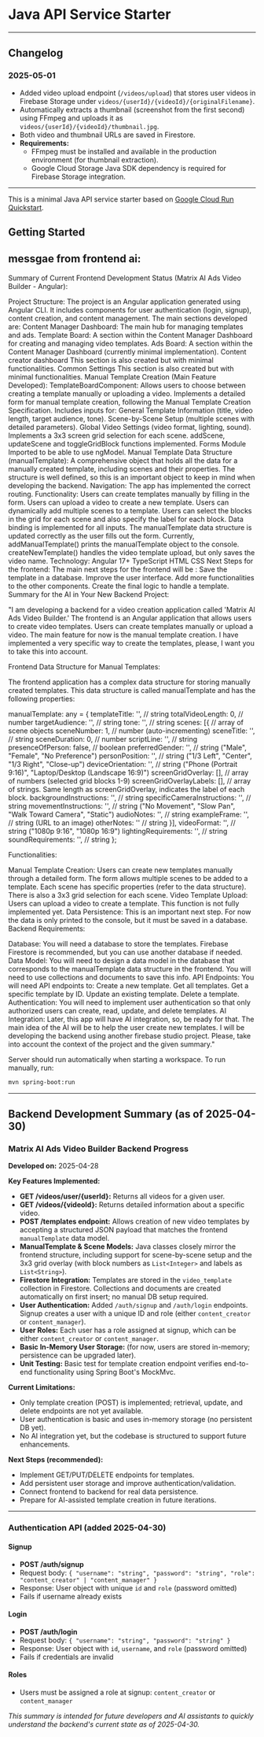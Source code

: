 # Java API Service Starter

---

## Changelog

### 2025-05-01
- Added video upload endpoint (`/videos/upload`) that stores user videos in Firebase Storage under `videos/{userId}/{videoId}/{originalFilename}`.
- Automatically extracts a thumbnail (screenshot from the first second) using FFmpeg and uploads it as `videos/{userId}/{videoId}/thumbnail.jpg`.
- Both video and thumbnail URLs are saved in Firestore.
- **Requirements:**
  - FFmpeg must be installed and available in the production environment (for thumbnail extraction).
  - Google Cloud Storage Java SDK dependency is required for Firebase Storage integration.

---

This is a minimal Java API service starter based on [Google Cloud Run Quickstart](https://cloud.google.com/run/docs/quickstarts/build-and-deploy/deploy-java-service).

## Getting Started
## messgae from frontend ai:

Summary of Current Frontend Development Status (Matrix AI Ads Video Builder - Angular):

Project Structure:
The project is an Angular application generated using Angular CLI.
It includes components for user authentication (login, signup), content creation, and content management.
The main sections developed are:
Content Manager Dashboard: The main hub for managing templates and ads.
Template Board: A section within the Content Manager Dashboard for creating and managing video templates.
Ads Board: A section within the Content Manager Dashboard (currently minimal implementation).
Content creator dashboard This section is also created but with minimal functionalities.
Common Settings This section is also created but with minimal functionalities.
Manual Template Creation (Main Feature Developed):
TemplateBoardComponent:
Allows users to choose between creating a template manually or uploading a video.
Implements a detailed form for manual template creation, following the Manual Template Creation Specification.
Includes inputs for:
General Template Information (title, video length, target audience, tone).
Scene-by-Scene Setup (multiple scenes with detailed parameters).
Global Video Settings (video format, lighting, sound).
Implements a 3x3 screen grid selection for each scene.
addScene, updateScene and toggleGridBlock functions implemented.
Forms Module Imported to be able to use ngModel.
Manual Template Data Structure (manualTemplate):
A comprehensive object that holds all the data for a manually created template, including scenes and their properties.
The structure is well defined, so this is an important object to keep in mind when developing the backend.
Navigation: The app has implemented the correct routing.
Functionality:
Users can create templates manually by filling in the form.
Users can upload a video to create a new template.
Users can dynamically add multiple scenes to a template.
Users can select the blocks in the grid for each scene and also specify the label for each block.
Data binding is implemented for all inputs.
The manualTemplate data structure is updated correctly as the user fills out the form.
Currently, addManualTemplate() prints the manualTemplate object to the console.
createNewTemplate() handles the video template upload, but only saves the video name.
Technology:
Angular 17+
TypeScript
HTML
CSS
Next Steps for the frontend: The main next steps for the frontend will be :
Save the template in a database.
Improve the user interface.
Add more functionalities to the other components.
Create the final logic to handle a template.
Summary for the AI in Your New Backend Project:

"I am developing a backend for a video creation application called 'Matrix AI Ads Video Builder.' The frontend is an Angular application that allows users to create video templates. Users can create templates manually or upload a video. The main feature for now is the manual template creation. I have implemented a very specific way to create the templates, please, I want you to take this into account.

Frontend Data Structure for Manual Templates:

The frontend application has a complex data structure for storing manually created templates. This data structure is called manualTemplate and has the following properties:

manualTemplate: any = {
    templateTitle: '', // string
    totalVideoLength: 0, // number
    targetAudience: '', // string
    tone: '', // string
    scenes: [{ // array of scene objects
        sceneNumber: 1, // number (auto-incrementing)
        sceneTitle: '', // string
        sceneDuration: 0, // number
        scriptLine: '', // string
        presenceOfPerson: false, // boolean
        preferredGender: '', // string ("Male", "Female", "No Preference")
        personPosition: '', // string ("1/3 Left", "Center", "1/3 Right", "Close-up")
        deviceOrientation: '', // string ("Phone (Portrait 9:16)", "Laptop/Desktop (Landscape 16:9)")
        screenGridOverlay: [], // array of numbers (selected grid blocks 1-9)
        screenGridOverlayLabels: [], // array of strings. Same length as screenGridOverlay, indicates the label of each block.
        backgroundInstructions: '', // string
        specificCameraInstructions: '', // string
        movementInstructions: '', // string ("No Movement", "Slow Pan", "Walk Toward Camera", "Static")
        audioNotes: '', // string
        exampleFrame: '', // string (URL to an image)
        otherNotes: '' // string
    }],
    videoFormat: '', // string ("1080p 9:16", "1080p 16:9")
    lightingRequirements: '', // string
    soundRequirements: '', // string
};


Functionalities:

Manual Template Creation:
Users can create new templates manually through a detailed form.
The form allows multiple scenes to be added to a template.
Each scene has specific properties (refer to the data structure).
There is also a 3x3 grid selection for each scene.
Video Template Upload:
Users can upload a video to create a template. This function is not fully implemented yet.
Data Persistence:
This is an important next step. For now the data is only printed to the console, but it must be saved in a database.
Backend Requirements:

Database:
You will need a database to store the templates.
Firebase Firestore is recommended, but you can use another database if needed.
Data Model:
You will need to design a data model in the database that corresponds to the manualTemplate data structure in the frontend.
You will need to use collections and documents to save this info.
API Endpoints:
You will need API endpoints to:
Create a new template.
Get all templates.
Get a specific template by ID.
Update an existing template.
Delete a template.
Authentication:
You will need to implement user authentication so that only authorized users can create, read, update, and delete templates.
AI Integration:
Later, this app will have AI integration, so, be ready for that.
The main idea of the AI will be to help the user create new templates.
I will be developing the backend using another firebase studio project. Please, take into account the context of the project and the given summary."

Server should run automatically when starting a workspace. To run manually, run:
```sh
mvn spring-boot:run
```

---

## Backend Development Summary (as of 2025-04-30)

### Matrix AI Ads Video Builder Backend Progress

**Developed on:** 2025-04-28

**Key Features Implemented:**

- **GET /videos/user/{userId}:** Returns all videos for a given user.
- **GET /videos/{videoId}:** Returns detailed information about a specific video.
- **POST /templates endpoint:** Allows creation of new video templates by accepting a structured JSON payload that matches the frontend `manualTemplate` data model.
- **ManualTemplate & Scene Models:** Java classes closely mirror the frontend structure, including support for scene-by-scene setup and the 3x3 grid overlay (with block numbers as `List<Integer>` and labels as `List<String>`).
- **Firestore Integration:** Templates are stored in the `video_template` collection in Firestore. Collections and documents are created automatically on first insert; no manual DB setup required.
- **User Authentication:** Added `/auth/signup` and `/auth/login` endpoints. Signup creates a user with a unique ID and role (either `content_creator` or `content_manager`).
- **User Roles:** Each user has a role assigned at signup, which can be either `content_creator` or `content_manager`.
- **Basic In-Memory User Storage:** (for now, users are stored in-memory; persistence can be upgraded later).
- **Unit Testing:** Basic test for template creation endpoint verifies end-to-end functionality using Spring Boot's MockMvc.

**Current Limitations:**
- Only template creation (POST) is implemented; retrieval, update, and delete endpoints are not yet available.
- User authentication is basic and uses in-memory storage (no persistent DB yet).
- No AI integration yet, but the codebase is structured to support future enhancements.

**Next Steps (recommended):**
- Implement GET/PUT/DELETE endpoints for templates.
- Add persistent user storage and improve authentication/validation.
- Connect frontend to backend for real data persistence.
- Prepare for AI-assisted template creation in future iterations.

---

### Authentication API (added 2025-04-30)

#### Signup
- **POST /auth/signup**
- Request body: `{ "username": "string", "password": "string", "role": "content_creator" | "content_manager" }`
- Response: User object with unique `id` and `role` (password omitted)
- Fails if username already exists

#### Login
- **POST /auth/login**
- Request body: `{ "username": "string", "password": "string" }`
- Response: User object with `id`, `username`, and `role` (password omitted)
- Fails if credentials are invalid

#### Roles
- Users must be assigned a role at signup: `content_creator` or `content_manager`

*This summary is intended for future developers and AI assistants to quickly understand the backend's current state as of 2025-04-30.*